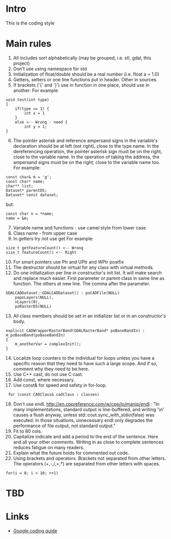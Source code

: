 # Intro
This is the coding style

# Main rules
1. All includes sort alphabetically (may be grouped, i.e. stl, gdal, this project)
2. Don't use using namespace for std
3. Initialization of float/double should be a real number (i.e. float a = 1.0)
4. Getters, setters or one line functions put in header. Other in sources.
5. If brackets ('{' and '}') use in function in one place, should use in another:
For example
```
void test(int type)
{
    if(type == 1) {
        int x = 1
    }
    else <-- Wrong - need {
        int y = 1;
}
```
6. The pointer asterisk and reference ampersand signs in the variable's declaration should be at left (not right), close to the type name. In the dereferencing operation, the pointer asterisk sign must be on the right, close to the variable name. In the operation of taking the address, the  ampersand signs must be on the right, close to the variable name too.
For example:
```
const char& m = 'g';
const char* name;
char** list;
Dataset* parentDS;
Dataset* const dataset;
```
but:
```
const char n = *name;
name = &m;
```
7. Variable name and functions - use camel style from lower case
8. Class name - from upper case
9. In getters try not use get
For example:
```
size_t getFeatureCount() <-- Wrong
size_t featureCount() <-- Right
```
10. For smart pointers use Ptr and UPtr and WPtr postfix
11. The destructor should be virtual for any class with virtual methods.
12. Do one initialization per line in constructor's init list. It will make search and replace much easier. First parameter or parent class in same line as function. The others at new line. The comma after the parameter.

```
GDALCADDataset::GDALCADDataset() : poCADFile(NULL)
    papoLayers(NULL),
    nLayers(0),
    poRasterDS(NULL)
```
13. All class members should be set in an initializer list or in an constructor's body.
```
explicit CADWrapperRasterBand(GDALRasterBand* poBaseBandIn) : m_poBaseBand(poBaseBandIn)
{
    m_anotherVar = complexInit();
}
```
14. Localize loop counters to the individual for loops unless you have a specific reason that they need to have such a large scope. And if so, comment why they need to be here.
15. Use C++ cast, do not use C cast.
16. Add const, where necessary.
17. Use const& for speed and safety in for-loop.
```
 for (const CADClass& cadClass : classes)
```
18. Don't use endl. http://en.cppreference.com/w/cpp/io/manip/endl : "In many implementations, standard output is line-buffered, and writing '\n' causes a flush anyway, unless std::cout.sync_with_stdio(false) was executed. In those situations, unnecessary endl only degrades the performance of file output, not standard output."
19. Fit to 80 cols.
20. Capitalize indicate and add a period to the end of the sentence. Here and all your other comments. Writing in as close to complete sentences reduces fatigue on many readers.
21. Explain what the future holds for commented out code.
22. Using brackets and operators. Brackets not separated from other letters. The operators (+,-,/,=,\*) are separated from other letters with spaces.
```
for(i = 0; i < 10; ++1)
```

# TBD

# Links

* [Google coding guide](https://google.github.io/styleguide/cppguide.html)
